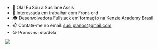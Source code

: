 - 👋 Olá! Eu Sou a Susilane Assis
- 👀 Interessada em trabalhar com Front-end
- 🎓 Desenvolvedora Fullstack em formação na Kenzie Academy Brasil
- 📫 Contate-me no email: susi.planos@gmail.com
- 😃 Pronouns: ela/dela

<div>
<a href="https://www.linkedin.com/in/susilane-assis-149696203/" target="_blank"><img src="https://img.shields.io/badge/LinkedIn-0077B5?style=for-the-badge&logo=linkedin&logoColor=white" target="_blank"></a>
</div>
